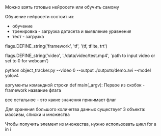 <p>Можно взять готовые нейросети или обучить самому</p>
<p>Обучение нейросети состоит из:</p>
<ul>
  <li>обучение
  <li>тренировка - загрузка датасета и выявление уравнения
  <li>тест - загрузка 
 </ul>
 
<p>flags.DEFINE_string('framework', 'tf', '(tf, tflite, trt')</p>
<p>flags.DEFINE_string('video', './data/video/test.mp4', 'path to input video or set to 0 for webcam')</p>
<p>python object_tracker.py --video 0 --output ./outputs/demo.avi --model yolov4</p>
<p>аргументы командной строки def main(_argv): Первое из скобок - framework название флага</p>
<p>все остальное - это какие значения принимает флаг</p>
<p>Для хранения большого количетва данных существует 3 объекта: массивы, списки и множества</p>
<p>Чтобы получить элемент из множества, нужно использовать цикл for a in i</p>
 
 
